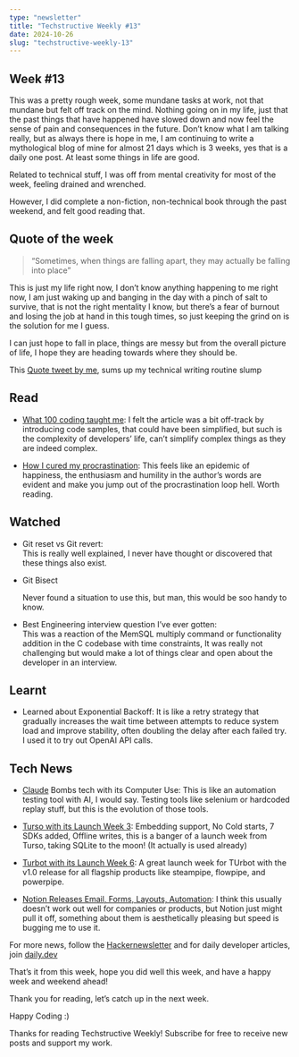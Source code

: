 ```yaml
---
type: "newsletter"
title: "Techstructive Weekly #13"
date: 2024-10-26
slug: "techstructive-weekly-13"
---
```


## Week #13

This was a pretty rough week, some mundane tasks at work, not that mundane but felt off track on the mind. Nothing going on in my life, just that the past things that have happened have slowed down and now feel the sense of pain and consequences in the future. Don’t know what I am talking really, but as always there is hope in me, I am continuing to write a mythological blog of mine for almost 21 days which is 3 weeks, yes that is a daily one post. At least some things in life are good.

Related to technical stuff, I was off from mental creativity for most of the week, feeling drained and wrenched.

However, I did complete a non-fiction, non-technical book through the past weekend, and felt good reading that.

## Quote of the week

> “Sometimes, when things are falling apart, they may actually be falling into place”

This is just my life right now, I don’t know anything happening to me right now, I am just waking up and banging in the day with a pinch of salt to survive, that is not the right mentality I know, but there’s a fear of burnout and losing the job at hand in this tough times, so just keeping the grind on is the solution for me I guess.

I can just hope to fall in place, things are messy but from the overall picture of life, I hope they are heading towards where they should be.

This [Quote tweet by me](https://x.com/MeetGor21/status/1849125774277697849), sums up my technical writing routine slump

## Read

* [What 100 coding taught me](https://sotergreco.com/what-10000-hours-of-coding-taught-me-dont-ship-fast?ref=dailydev): I felt the article was a bit off-track by introducing code samples, that could have been simplified, but such is the complexity of developers’ life, can’t simplify complex things as they are indeed complex.
    
* [How I cured my procrastination](https://learnhowtolearn.org/how-i-cured-procrastination/): This feels like an epidemic of happiness, the enthusiasm and humility in the author’s words are evident and make you jump out of the procrastination loop hell. Worth reading.
    

## Watched

* Git reset vs Git revert:  
    This is really well explained, I never have thought or discovered that these things also exist.
    
* Git Bisect
    
    Never found a situation to use this, but man, this would be soo handy to know.
    
* Best Engineering interview question I’ve ever gotten:  
    This was a reaction of the MemSQL multiply command or functionality addition in the C codebase with time constraints, It was really not challenging but would make a lot of things clear and open about the developer in an interview.
    

## Learnt

* Learned about Exponential Backoff: It is like a retry strategy that gradually increases the wait time between attempts to reduce system load and improve stability, often doubling the delay after each failed try. I used it to try out OpenAI API calls.
    

## Tech News

* [Claude](https://www.anthropic.com/news/3-5-models-and-computer-use) Bombs tech with its Computer Use: This is like an automation testing tool with AI, I would say. Testing tools like selenium or hardcoded replay stuff, but this is the evolution of those tools.
    
* [Turso with its Launch Week 3](https://turso.tech/launch-week): Embedding support, No Cold starts, 7 SDKs added, Offline writes, this is a banger of a launch week from Turso, taking SQLite to the moon! (It actually is used already)
    
* [Turbot with its Launch Week 6](https://turbot.com/blog/2024/10/launch-week-6-wrap): A great launch week for TUrbot with the v1.0 release for all flagship products like steampipe, flowpipe, and powerpipe.
    
* [Notion Releases Email, Forms, Layouts, Automation](https://www.notion.so/blog/conference-product-releases): I think this usually doesn’t work out well for companies or products, but Notion just might pull it off, something about them is aesthetically pleasing but speed is bugging me to use it.
    

For more news, follow the [Hackernewsletter](https://buttondown.com/hacker-newsletter/archive/hacker-newsletter-719) and for daily developer articles, join [daily.dev](http://daily.dev)

That’s it from this week, hope you did well this week, and have a happy week and weekend ahead!

Thank you for reading, let’s catch up in the next week.

Happy Coding :)

Thanks for reading Techstructive Weekly! Subscribe for free to receive new posts and support my work.
